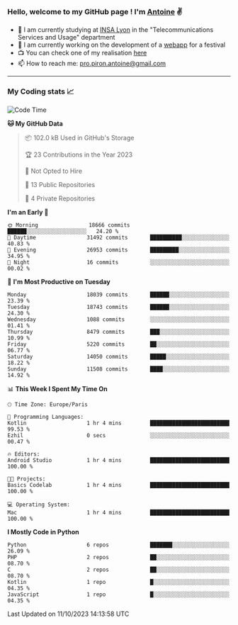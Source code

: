 ### Hello, welcome to my GitHub page ! I'm [Antoine](https://github.com/AntoinePiron) ✌️

- 🌱 I am currently studying at [INSA Lyon](https://www.insa-lyon.fr) in the "Telecommunications Services and Usage" department
- 🔭 I am currently working on the development of a [webapp](https://github.com/24HeuresINSA/Overbookd) for a festival
- 📺 You can check one of my realisation [here](https://astustc.fr)
- 📫 How to reach me: [pro.piron.antoine@gmail.com](mailto:pro.piron.antoine@gmail.com)

---

### My Coding stats 📈
<!--START_SECTION:waka-->
![Code Time](http://img.shields.io/badge/Code%20Time-190%20hrs%2032%20mins-blue)

**🐱 My GitHub Data** 

> 📦 102.0 kB Used in GitHub's Storage 
 > 
> 🏆 23 Contributions in the Year 2023
 > 
> 🚫 Not Opted to Hire
 > 
> 📜 13 Public Repositories 
 > 
> 🔑 4 Private Repositories 
 > 
**I'm an Early 🐤** 

```text
🌞 Morning                18666 commits       ██████░░░░░░░░░░░░░░░░░░░   24.20 % 
🌆 Daytime                31492 commits       ██████████░░░░░░░░░░░░░░░   40.83 % 
🌃 Evening                26953 commits       █████████░░░░░░░░░░░░░░░░   34.95 % 
🌙 Night                  16 commits          ░░░░░░░░░░░░░░░░░░░░░░░░░   00.02 % 
```
📅 **I'm Most Productive on Tuesday** 

```text
Monday                   18039 commits       ██████░░░░░░░░░░░░░░░░░░░   23.39 % 
Tuesday                  18743 commits       ██████░░░░░░░░░░░░░░░░░░░   24.30 % 
Wednesday                1088 commits        ░░░░░░░░░░░░░░░░░░░░░░░░░   01.41 % 
Thursday                 8479 commits        ███░░░░░░░░░░░░░░░░░░░░░░   10.99 % 
Friday                   5220 commits        ██░░░░░░░░░░░░░░░░░░░░░░░   06.77 % 
Saturday                 14050 commits       █████░░░░░░░░░░░░░░░░░░░░   18.22 % 
Sunday                   11508 commits       ████░░░░░░░░░░░░░░░░░░░░░   14.92 % 
```


📊 **This Week I Spent My Time On** 

```text
🕑︎ Time Zone: Europe/Paris

💬 Programming Languages: 
Kotlin                   1 hr 4 mins         █████████████████████████   99.53 % 
Ezhil                    0 secs              ░░░░░░░░░░░░░░░░░░░░░░░░░   00.47 % 

🔥 Editors: 
Android Studio           1 hr 4 mins         █████████████████████████   100.00 % 

🐱‍💻 Projects: 
Basics Codelab           1 hr 4 mins         █████████████████████████   100.00 % 

💻 Operating System: 
Mac                      1 hr 4 mins         █████████████████████████   100.00 % 
```

**I Mostly Code in Python** 

```text
Python                   6 repos             ███████░░░░░░░░░░░░░░░░░░   26.09 % 
PHP                      2 repos             ██░░░░░░░░░░░░░░░░░░░░░░░   08.70 % 
C                        2 repos             ██░░░░░░░░░░░░░░░░░░░░░░░   08.70 % 
Kotlin                   1 repo              █░░░░░░░░░░░░░░░░░░░░░░░░   04.35 % 
JavaScript               1 repo              █░░░░░░░░░░░░░░░░░░░░░░░░   04.35 % 
```




 Last Updated on 11/10/2023 14:13:58 UTC
<!--END_SECTION:waka-->
